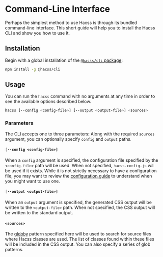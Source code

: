 # Command-Line Interface

Perhaps the simplest method to use Hacss is through its bundled command-line
interface. This short guide will help you to install the Hacss CLI and show you
how to use it.

## Installation

Begin with a global installation of the
[`@hacss/cli` package](https://npmjs.org/package/@hacss/cli):

```bash
npm install -g @hacss/cli
```

## Usage

You can run the `hacss` command with no arguments at any time in order to see
the available options described below.

```bash
hacss [--config <config-file>] [--output <output-file>] <sources>
```

### Parameters

The CLI accepts one to three parameters: Along with the required `sources`
argument, you can optionally specify `config` and `output` paths.

#### ```[--config <config-file>]```
When a `config` argument is specified, the configuration file specified by the
`<config-file>` path will be used. When not specified, `hacss.config.js` will be
used if it exists. While it is not strictly necessary to have a configuration
file, you may want to review the
[configuration guide](configuration-guide.md) to understand when you might want
to use one.

#### ```[--output <output-file>]```
When an `output` argument is specified, the generated CSS output will be written
to the `<output-file>` path. When not specified, the CSS output will be written
to the standard output.

#### ```<sources>```
The [globby](https://www.npmjs.com/package/globby) pattern specified here will
be used to search for source files where Hacss classes are used. The list of
classes found within these files will be included in the CSS output. You can
also specify a series of glob patterns.
